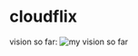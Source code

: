 # cloudflix
vision so far:
![my vision so far](https://lh5.googleusercontent.com/pyLNBtKGMFikOiJm-84kRbuMRrPn3fOLfGBjYwx4_k5TzuRiKy7NBeJaNSz1gXu0JBWhdxrI1mriijemw6Ea_jYAByDUil8g3ljpHhy3dBQ_58T-Ljcjz-OW2feBY6wFc6YatBnl=s0)

